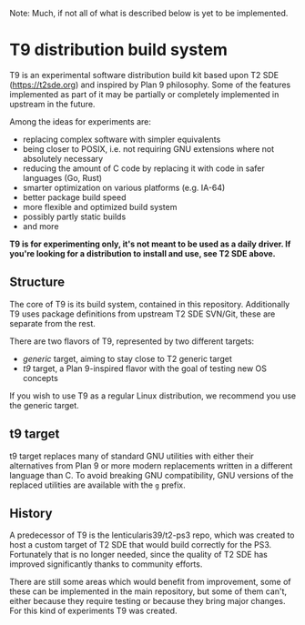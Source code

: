 Note: Much, if not all of what is described below is yet to be implemented.

# T9 distribution build system

T9 is an experimental software distribution build kit based upon T2 SDE
(https://t2sde.org) and inspired by Plan 9 philosophy. Some of the features
implemented as part of it may be partially or completely implemented in upstream
in the future. 

Among the ideas for experiments are:
- replacing complex software with simpler equivalents
- being closer to POSIX, i.e. not requiring GNU extensions where not absolutely
necessary
- reducing the amount of C code by replacing it with code in safer languages
(Go, Rust)
- smarter optimization on various platforms (e.g. IA-64)
- better package build speed
- more flexible and optimized build system
- possibly partly static builds
- and more

**T9 is for experimenting only, it's not meant to be used as a daily driver. If
you're looking for a distribution to install and use, see T2 SDE above.**

## Structure

The core of T9 is its build system, contained in this repository. Additionally
T9 uses package definitions from upstream T2 SDE SVN/Git, these are separate
from the rest.

There are two flavors of T9, represented by two different targets:
- *generic* target, aiming to stay close to T2 generic target
- *t9* target, a Plan 9-inspired flavor with the goal of testing new OS concepts

If you wish to use T9 as a regular Linux distribution, we recommend you use the
generic target.

## t9 target

t9 target replaces many of standard GNU utilities with either their alternatives
from Plan 9 or more modern replacements written in a different language than C.
To avoid breaking GNU compatibility, GNU versions of the replaced utilities are
available with the `g` prefix.

## History

A predecessor of T9 is the lenticularis39/t2-ps3 repo, which was created to host
a custom target of T2 SDE that would build correctly for the PS3. Fortunately
that is no longer needed, since the quality of T2 SDE has improved significantly
thanks to community efforts.

There are still some areas which would benefit from improvement, some of these
can be implemented in the main repository, but some of them can't, either
because they require testing or because they bring major changes. For this kind
of experiments T9 was created.
